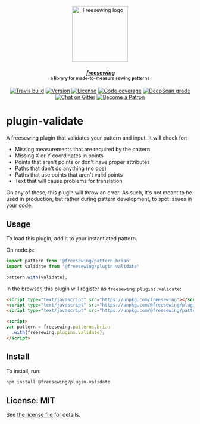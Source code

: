 <p align="center">
  <a title="Go to freesewing.org" href="https://freesewing.org/"><img src="https://freesewing.org/img/logo/black.svg" align="center" width="150px" alt="Freesewing logo"/></a>
</p>
<h4 align="center"><em>&nbsp;<a title="Go to freesewing.org" href="https://freesewing.org/">freesewing</a></em>
<br><sup>a library for made-to-measure sewing patterns</sup>
</h4>
<p align="center">
  <a href="https://travis-ci.org/freesewing/plugin-validate"><img src="https://badgen.net/travis/freesewing/plugin-validate/master" alt="Travis build"></a>
  <a href="https://www.npmjs.com/package/@freesewing/plugin-validate"><img src="https://badgen.net/npm/v/@freesewing/plugin-validate" alt="Version"></a>
  <a href="https://www.npmjs.com/package/@freesewing/plugin-validate"><img src="https://badgen.net/npm/license/@freesewing/plugin-validate" alt="License"></a>
  <a href="https://codecov.io/gh/freesewing/plugin-validate"><img src="https://badgen.net/codecov/c/github/freesewing/plugin-validate/master" alt="Code coverage"></a>
  <a href="https://deepscan.io/dashboard#view=project&pid=3286&bid=28006"><img src="https://deepscan.io/api/projects/3286/branches/28006/badge/grade.svg" alt="DeepScan grade"></a>
  <a href="https://gitter.im/freesewing/freesewing"><img src="https://badgen.net/badge/chat/on%20Gitter/cyan" alt="Chat on Gitter"></a>
  <a href="https://freesewing.org/patrons/join"><img src="https://badgen.net/badge/become/a%20Patron/FF5B77" alt="Become a Patron"></a>
</p>

# plugin-validate

A freesewing plugin that validates your pattern and input. It will check for:

 - Missing measurements that are required by the pattern
 - Missing X or Y coordinates in points
 - Points that aren't points or don't have proper attributes
 - Paths that don't do anything (no ops)
 - Paths that use points that aren't valid points
 - Text that will cause problems for translation

On any of these, this plugin will throw an error.
As such, it's not meant to be used in production, but rather during pattern
development, to spot issues in your code.

## Usage

To load this plugin, add it to your instantiated pattern.

On node.js:

```js
import pattern from '@freesewing/pattern-brian'
import validate from '@freesewing/plugin-validate'

pattern.with(validate);
```

In the browser, this plugin will register as `freesewing.plugins.validate`:

```html
<script type="text/javascript" src="https://unpkg.com/freesewing"></script>
<script type="text/javascript" src="https://unpkg.com/@freesewing/plugin-validate"></script>
<script type="text/javascript" src="https://unpkg.com/@freesewing/pattern-brian"></script>

<script>
var pattern = freesewing.patterns.brian
  .with(freesewing.plugins.validate);
</script>
```

## Install

To install, run:

```sh
npm install @freesewing/plugin-validate
```

## License: MIT

See [the license file](https://github.com/freesewing/plugin-validate/blob/master/LICENSE)
for details.
